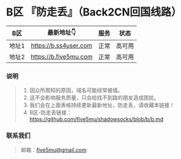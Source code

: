 # B区 『防走丢』（Back2CN回国线路）

| B区 | 最新地址👇 | 服务 | 状态 |
| :----: | :----: | :----: | :----: |
| 地址1 | https://b.ss4user.com | 正常 | 高可用 | 
| 地址2 | https://b.five5mu.com | 正常 | 高可用 | 

### 说明

> 1. 因众所周知的原因，域名可能经常被墙。
> 2. 这不会影响服务质量，只会给找不到路的朋友造成困扰。
> 3. 我们会在上面表格持续更新最新地址，防走丢，请收藏本链接！
> 4. B区-防走丢链接：https://github.com/five5mu/shadowsocks/blob/b/b.md

### 联系我们

> 邮箱：five5mu@gmail.com
